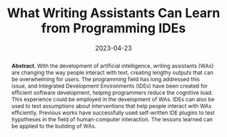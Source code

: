 ---
title: "What Writing Assistants Can Learn from Programming IDEs"
authors: '<i>Sergey Titov, Agnia Sergeyuk, and Timofey Bryksin</i>'
status: "published"
collection: publications
permalink: /publications/2023-04-23-ides-and-writing-assistants
date: 2023-04-23
venue: "proceedings of <b>In2Writing'23</b>"
level: 'Workshop'
pdf: 'https://arxiv.org/abs/2303.16175'
paperurl: 'https://in2writing.glitch.me/papers2023.html'
counter_id: 'C44'
abstract: "<p><b>Abstract</b>. With the development of artificial intelligence, writing assistants (WAs) are changing the way people interact with text, creating lengthy outputs that can be overwhelming for users. The programming field has long addressed this issue, and Integrated Development Environments (IDEs) have been created for efficient software development, helping programmers reduce the cognitive load. This experience could be employed in the development of WAs. IDEs can also be used to test assumptions about interventions that help people interact with WAs efficiently. Previous works have successfully used self-written IDE plugins to test hypotheses in the field of human-computer interaction. The lessons learned can be applied to the building of WAs.</p>"
---